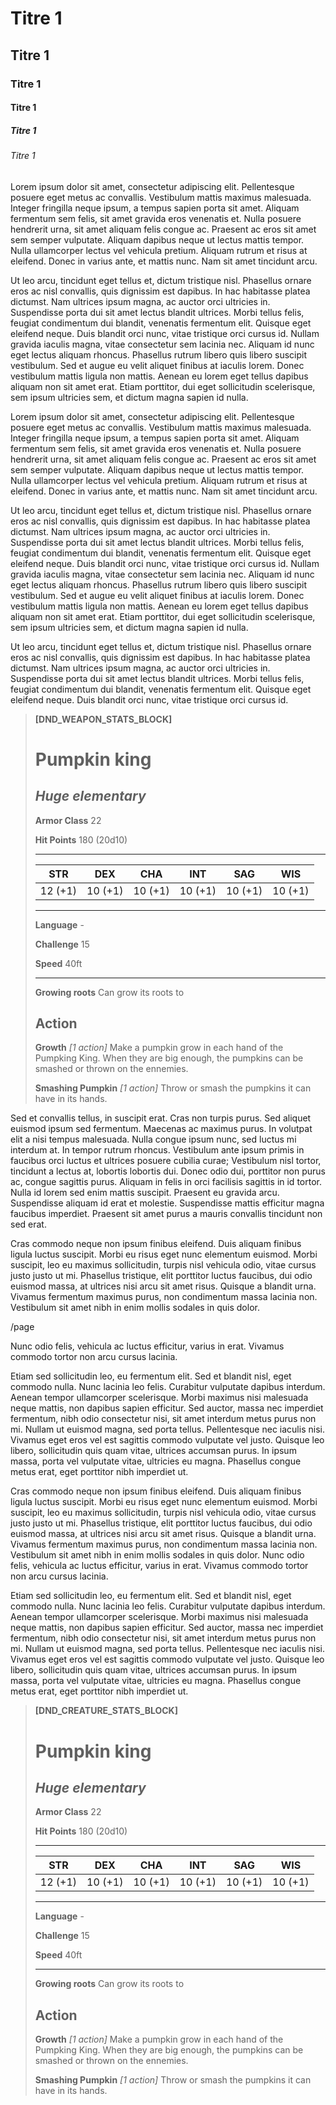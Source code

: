 # Titre 1
## Titre 1
### Titre 1
#### Titre 1
##### Titre 1
###### Titre 1

Lorem ipsum dolor sit amet, consectetur adipiscing elit. Pellentesque posuere eget metus ac convallis. Vestibulum mattis maximus malesuada. Integer fringilla neque ipsum, a tempus sapien porta sit amet. Aliquam fermentum sem felis, sit amet gravida eros venenatis et. Nulla posuere hendrerit urna, sit amet aliquam felis congue ac. Praesent ac eros sit amet sem semper vulputate. Aliquam dapibus neque ut lectus mattis tempor. Nulla ullamcorper lectus vel vehicula pretium. Aliquam rutrum et risus at eleifend. Donec in varius ante, et mattis nunc. Nam sit amet tincidunt arcu.

Ut leo arcu, tincidunt eget tellus et, dictum tristique nisl. Phasellus ornare eros ac nisl convallis, quis dignissim est dapibus. In hac habitasse platea dictumst. Nam ultrices ipsum magna, ac auctor orci ultricies in. Suspendisse porta dui sit amet lectus blandit ultrices. Morbi tellus felis, feugiat condimentum dui blandit, venenatis fermentum elit. Quisque eget eleifend neque. Duis blandit orci nunc, vitae tristique orci cursus id. Nullam gravida iaculis magna, vitae consectetur sem lacinia nec. Aliquam id nunc eget lectus aliquam rhoncus. Phasellus rutrum libero quis libero suscipit vestibulum. Sed et augue eu velit aliquet finibus at iaculis lorem. Donec vestibulum mattis ligula non mattis. Aenean eu lorem eget tellus dapibus aliquam non sit amet erat. Etiam porttitor, dui eget sollicitudin scelerisque, sem ipsum ultricies sem, et dictum magna sapien id nulla.

Lorem ipsum dolor sit amet, consectetur adipiscing elit. Pellentesque posuere eget metus ac convallis. Vestibulum mattis maximus malesuada. Integer fringilla neque ipsum, a tempus sapien porta sit amet. Aliquam fermentum sem felis, sit amet gravida eros venenatis et. Nulla posuere hendrerit urna, sit amet aliquam felis congue ac. Praesent ac eros sit amet sem semper vulputate. Aliquam dapibus neque ut lectus mattis tempor. Nulla ullamcorper lectus vel vehicula pretium. Aliquam rutrum et risus at eleifend. Donec in varius ante, et mattis nunc. Nam sit amet tincidunt arcu.

Ut leo arcu, tincidunt eget tellus et, dictum tristique nisl. Phasellus ornare eros ac nisl convallis, quis dignissim est dapibus. In hac habitasse platea dictumst. Nam ultrices ipsum magna, ac auctor orci ultricies in. Suspendisse porta dui sit amet lectus blandit ultrices. Morbi tellus felis, feugiat condimentum dui blandit, venenatis fermentum elit. Quisque eget eleifend neque. Duis blandit orci nunc, vitae tristique orci cursus id. Nullam gravida iaculis magna, vitae consectetur sem lacinia nec. Aliquam id nunc eget lectus aliquam rhoncus. Phasellus rutrum libero quis libero suscipit vestibulum. Sed et augue eu velit aliquet finibus at iaculis lorem. Donec vestibulum mattis ligula non mattis. Aenean eu lorem eget tellus dapibus aliquam non sit amet erat. Etiam porttitor, dui eget sollicitudin scelerisque, sem ipsum ultricies sem, et dictum magna sapien id nulla.

Ut leo arcu, tincidunt eget tellus et, dictum tristique nisl. Phasellus ornare eros ac nisl convallis, quis dignissim est dapibus. In hac habitasse platea dictumst. Nam ultrices ipsum magna, ac auctor orci ultricies in. Suspendisse porta dui sit amet lectus blandit ultrices. Morbi tellus felis, feugiat condimentum dui blandit, venenatis fermentum elit. Quisque eget eleifend neque. Duis blandit orci nunc, vitae tristique orci cursus id. 



> **[DND_WEAPON_STATS_BLOCK]**
> # Pumpkin king
> *Huge elementary*
> ---
>
> **Armor Class** 22
>
> **Hit Points** 180 (20d10)
>
> ---
>
> |STR|DEX|CHA|INT|SAG|WIS|
> |---|---|---|---|---|---|
> |12 (+1)|10 (+1)|10 (+1)|10 (+1)|10 (+1)|10 (+1)|
>
> ---
>
> **Language** -
>
> **Challenge** 15
>
> **Speed** 40ft
>
> ---
>
> **Growing roots** Can grow its roots to
>
> ## Action
> **Growth** *[1 action]* Make a pumpkin grow in each hand of the Pumpking King. When they are big enough, the pumpkins can be smashed or thrown on the ennemies.
>
> **Smashing Pumpkin** *[1 action]* Throw or smash the pumpkins it can have in its hands. 


Sed et convallis tellus, in suscipit erat. Cras non turpis purus. Sed aliquet euismod ipsum sed fermentum. Maecenas ac maximus purus. In volutpat elit a nisi tempus malesuada. Nulla congue ipsum nunc, sed luctus mi interdum at. In tempor rutrum rhoncus. Vestibulum ante ipsum primis in faucibus orci luctus et ultrices posuere cubilia curae; Vestibulum nisl tortor, tincidunt a lectus at, lobortis lobortis dui. Donec odio dui, porttitor non purus ac, congue sagittis purus. Aliquam in felis in orci facilisis sagittis in id tortor. Nulla id lorem sed enim mattis suscipit. Praesent eu gravida arcu. Suspendisse aliquam id erat et molestie. Suspendisse mattis efficitur magna faucibus imperdiet. Praesent sit amet purus a mauris convallis tincidunt non sed erat.

Cras commodo neque non ipsum finibus eleifend. Duis aliquam finibus ligula luctus suscipit. Morbi eu risus eget nunc elementum euismod. Morbi suscipit, leo eu maximus sollicitudin, turpis nisl vehicula odio, vitae cursus justo justo ut mi. Phasellus tristique, elit porttitor luctus faucibus, dui odio euismod massa, at ultrices nisi arcu sit amet risus. Quisque a blandit urna. Vivamus fermentum maximus purus, non condimentum massa lacinia non. Vestibulum sit amet nibh in enim mollis sodales in quis dolor. 

/page

Nunc odio felis, vehicula ac luctus efficitur, varius in erat. Vivamus commodo tortor non arcu cursus lacinia.

Etiam sed sollicitudin leo, eu fermentum elit. Sed et blandit nisl, eget commodo nulla. Nunc lacinia leo felis. Curabitur vulputate dapibus interdum. Aenean tempor ullamcorper scelerisque. Morbi maximus nisi malesuada neque mattis, non dapibus sapien efficitur. Sed auctor, massa nec imperdiet fermentum, nibh odio consectetur nisi, sit amet interdum metus purus non mi. Nullam ut euismod magna, sed porta tellus. Pellentesque nec iaculis nisi. Vivamus eget eros vel est sagittis commodo vulputate vel justo. Quisque leo libero, sollicitudin quis quam vitae, ultrices accumsan purus. In ipsum massa, porta vel vulputate vitae, ultricies eu magna. Phasellus congue metus erat, eget porttitor nibh imperdiet ut.

Cras commodo neque non ipsum finibus eleifend. Duis aliquam finibus ligula luctus suscipit. Morbi eu risus eget nunc elementum euismod. Morbi suscipit, leo eu maximus sollicitudin, turpis nisl vehicula odio, vitae cursus justo justo ut mi. Phasellus tristique, elit porttitor luctus faucibus, dui odio euismod massa, at ultrices nisi arcu sit amet risus. Quisque a blandit urna. Vivamus fermentum maximus purus, non condimentum massa lacinia non. Vestibulum sit amet nibh in enim mollis sodales in quis dolor. Nunc odio felis, vehicula ac luctus efficitur, varius in erat. Vivamus commodo tortor non arcu cursus lacinia.

Etiam sed sollicitudin leo, eu fermentum elit. Sed et blandit nisl, eget commodo nulla. Nunc lacinia leo felis. Curabitur vulputate dapibus interdum. Aenean tempor ullamcorper scelerisque. Morbi maximus nisi malesuada neque mattis, non dapibus sapien efficitur. Sed auctor, massa nec imperdiet fermentum, nibh odio consectetur nisi, sit amet interdum metus purus non mi. Nullam ut euismod magna, sed porta tellus. Pellentesque nec iaculis nisi. Vivamus eget eros vel est sagittis commodo vulputate vel justo. Quisque leo libero, sollicitudin quis quam vitae, ultrices accumsan purus. In ipsum massa, porta vel vulputate vitae, ultricies eu magna. Phasellus congue metus erat, eget porttitor nibh imperdiet ut.

> **[DND_CREATURE_STATS_BLOCK]**
> # Pumpkin king
> *Huge elementary*
> ---
>
> **Armor Class** 22
>
> **Hit Points** 180 (20d10)
>
> ---
>
> |STR|DEX|CHA|INT|SAG|WIS|
> |---|---|---|---|---|---|
> |12 (+1)|10 (+1)|10 (+1)|10 (+1)|10 (+1)|10 (+1)|
>
> ---
>
> **Language** -
>
> **Challenge** 15
>
> **Speed** 40ft
>
> ---
>
> **Growing roots** Can grow its roots to
>
> ## Action
> **Growth** *[1 action]* Make a pumpkin grow in each hand of the Pumpking King. When they are big enough, the pumpkins can be smashed or thrown on the ennemies.
>
> **Smashing Pumpkin** *[1 action]* Throw or smash the pumpkins it can have in its hands. 

